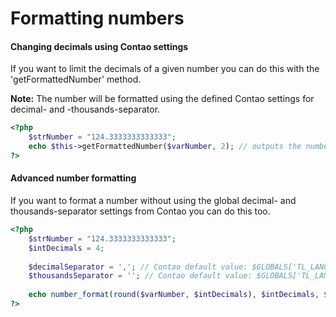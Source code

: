 
Formatting numbers
==================


#### Changing decimals using Contao settings 
If you want to limit the decimals of a given number you can do this with the 'getFormattedNumber' method. 

**Note:** The number will be formatted using the defined Contao settings for decimal- and -thousands-separator.

```php
<?php
	$strNumber = "124.3333333333333";
	echo $this->getFormattedNumber($varNumber, 2); // outputs the number like this '124.33'
?>
```

#### Advanced number formatting

If you want to format a number without using the global decimal- and thousands-separator settings from Contao you can do this too.


```php
<?php
	$strNumber = "124.3333333333333";
 	$intDecimals = 4;
 	
 	$decimalSeparator = ','; // Contao default value: $GLOBALS['TL_LANG']['MSC'] ['decimalSeparator']
 	$thousandsSeparator = ''; // Contao default value: $GLOBALS['TL_LANG']['MSC']['thousandsSeparator']
 
 	echo number_format(round($varNumber, $intDecimals), $intDecimals, $decimalSeparator, $thousandsSeparator); // outputs the number like this '124,3333'
?>
``` 
